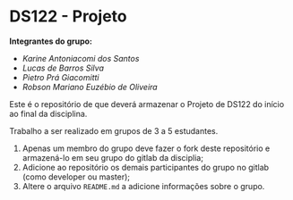 # DS122 - Projeto

**Integrantes do grupo:** 
- _Karine Antoniacomi dos Santos_
- _Lucas de Barros Silva_
- _Pietro Prá Giacomitti_
- _Robson Mariano Euzébio de Oliveira_

Este é o repositório de que deverá armazenar o Projeto de DS122 do início ao final da disciplina.

Trabalho a ser realizado em grupos de 3 a 5 estudantes.

1. Apenas um membro do grupo deve fazer o fork deste repositório e armazená-lo em seu grupo do gitlab da disciplia;
2. Adicione ao repositório os demais participantes do grupo no gitlab (como developer ou master);
3. Altere o arquivo `README.md` a adicione informações sobre o grupo.

